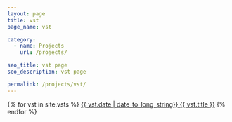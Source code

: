 ```yaml
---
layout: page
title: vst
page_name: vst

category:
  - name: Projects
    url: /projects/

seo_title: vst page
seo_description: vst page

permalink: /projects/vst/
---
```


{% for vst in site.vsts %}
<a class="post-list-item" href="{{site.baseurl}}{{ vst.permalink }}"><date>{{ vst.date | date_to_long_string}}</date>
<i class="fa fa-angle-right"></i> <span>{{ vst.title }}</span></a>
{% endfor %}
